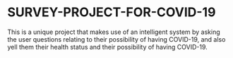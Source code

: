 # SURVEY-PROJECT-FOR-COVID-19
This is a unique project that makes use of an intelligent system by asking the user questions relating to their possibility of having COVID-19, and also yell them their health status and their possibility of having COVID-19.
